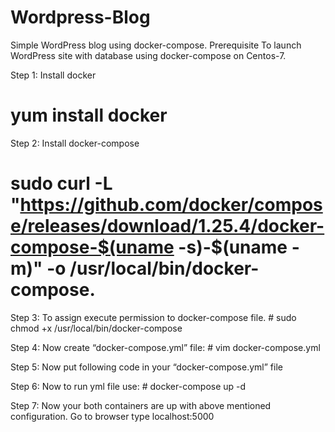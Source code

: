 # Wordpress-Blog

Simple WordPress blog using docker-compose.
Prerequisite To launch WordPress site with database using docker-compose on Centos-7.

Step 1: Install docker
# yum install docker

Step 2: Install docker-compose
# sudo curl -L "https://github.com/docker/compose/releases/download/1.25.4/docker-compose-$(uname -s)-$(uname -m)" -o /usr/local/bin/docker-compose.

Step 3: To assign execute permission to docker-compose file.
	# sudo chmod +x /usr/local/bin/docker-compose

Step 4: Now create “docker-compose.yml” file:
	# vim docker-compose.yml

Step 5: Now put following code in your “docker-compose.yml” file

Step 6: Now to run yml file use:
	# docker-compose up -d

Step 7: Now your both containers are up with above mentioned configuration.
Go to browser type localhost:5000

